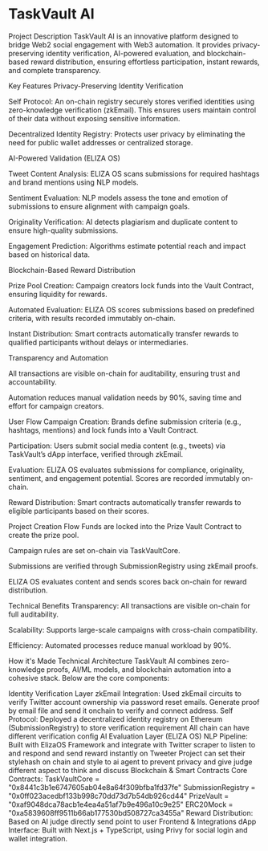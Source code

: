 # TaskVault AI

Project Description
TaskVault AI is an innovative platform designed to bridge Web2 social engagement with Web3 automation. It provides privacy-preserving identity verification, AI-powered evaluation, and blockchain-based reward distribution, ensuring effortless participation, instant rewards, and complete transparency.

Key Features Privacy-Preserving Identity Verification

Self Protocol: An on-chain registry securely stores verified identities using zero-knowledge verification (zkEmail). This ensures users maintain control of their data without exposing sensitive information.

Decentralized Identity Registry: Protects user privacy by eliminating the need for public wallet addresses or centralized storage.

AI-Powered Validation (ELIZA OS)

Tweet Content Analysis: ELIZA OS scans submissions for required hashtags and brand mentions using NLP models.

Sentiment Evaluation: NLP models assess the tone and emotion of submissions to ensure alignment with campaign goals.

Originality Verification: AI detects plagiarism and duplicate content to ensure high-quality submissions.

Engagement Prediction: Algorithms estimate potential reach and impact based on historical data.

Blockchain-Based Reward Distribution

Prize Pool Creation: Campaign creators lock funds into the Vault Contract, ensuring liquidity for rewards.

Automated Evaluation: ELIZA OS scores submissions based on predefined criteria, with results recorded immutably on-chain.

Instant Distribution: Smart contracts automatically transfer rewards to qualified participants without delays or intermediaries.

Transparency and Automation

All transactions are visible on-chain for auditability, ensuring trust and accountability.

Automation reduces manual validation needs by 90%, saving time and effort for campaign creators.

User Flow Campaign Creation: Brands define submission criteria (e.g., hashtags, mentions) and lock funds into a Vault Contract.

Participation: Users submit social media content (e.g., tweets) via TaskVault’s dApp interface, verified through zkEmail.

Evaluation: ELIZA OS evaluates submissions for compliance, originality, sentiment, and engagement potential. Scores are recorded immutably on-chain.

Reward Distribution: Smart contracts automatically transfer rewards to eligible participants based on their scores.

Project Creation Flow Funds are locked into the Prize Vault Contract to create the prize pool.

Campaign rules are set on-chain via TaskVaultCore.

Submissions are verified through SubmissionRegistry using zkEmail proofs.

ELIZA OS evaluates content and sends scores back on-chain for reward distribution.

Technical Benefits Transparency: All transactions are visible on-chain for full auditability.

Scalability: Supports large-scale campaigns with cross-chain compatibility.

Efficiency: Automated processes reduce manual workload by 90%.

How it's Made
Technical Architecture TaskVault AI combines zero-knowledge proofs, AI/ML models, and blockchain automation into a cohesive stack. Below are the core components:

Identity Verification Layer zkEmail Integration: Used zkEmail circuits to verify Twitter account ownership via password reset emails. Generate proof by email file and send it onchain to verify and connect address. Self Protocol: Deployed a decentralized identity registry on Ethereum (SubmissionRegistry) to store verification requirement All chain can have different verification config
AI Evaluation Layer (ELIZA OS) NLP Pipeline: Built with ElizaOS Framework and integrate with Twitter scraper to listen to and respond and send reward instantly on Tweeter Project can set their stylehash on chain and style to ai agent to prevent privacy and give judge different aspect to think and discuss
Blockchain & Smart Contracts Core Contracts: TaskVaultCore = "0x8441c3b1e6747605ab04e8a64f309bfba1fd37fe" SubmissionRegistry = "0x0ff023acedbf133b998c70dd73d7b54db926cd44" PrizeVault = "0xaf9048dca78acb1e4ea4a51af7b9e496a10c9e25" ERC20Mock = "0xa5839608ff9511b66ab177530bd508727ca3455a" Reward Distribution: Based on AI judge directly send point to user
Frontend & Integrations dApp Interface: Built with Next.js + TypeScript, using Privy for social login and wallet integration.
